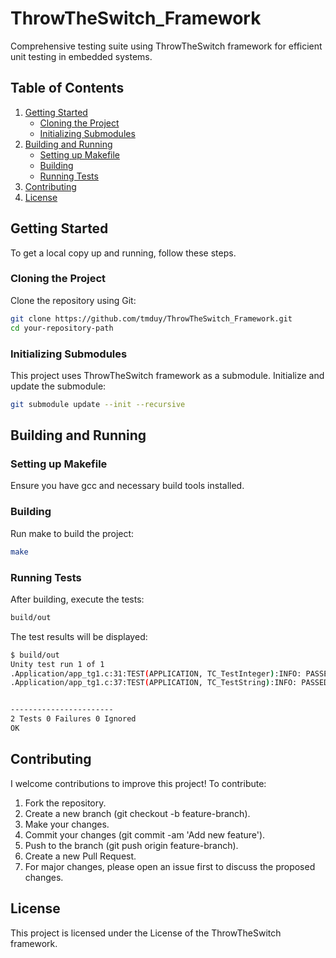 # ThrowTheSwitch_Framework
Comprehensive testing suite using ThrowTheSwitch framework for efficient unit testing in embedded systems.

## Table of Contents

1. [Getting Started](#getting-started)
    - [Cloning the Project](#cloning-the-project)
    - [Initializing Submodules](#initializing-submodules)
2. [Building and Running](#building-and-running)
    - [Setting up Makefile](#setting-up-makefile)
    - [Building](#building)
    - [Running Tests](#running-tests)
3. [Contributing](#contributing)
4. [License](#license)

## Getting Started
To get a local copy up and running, follow these steps.

### Cloning the Project
Clone the repository using Git:

```bash
git clone https://github.com/tmduy/ThrowTheSwitch_Framework.git
cd your-repository-path
```

### Initializing Submodules
This project uses ThrowTheSwitch framework as a submodule. Initialize and update the submodule:

```bash
git submodule update --init --recursive
```

## Building and Running
### Setting up Makefile

Ensure you have gcc and necessary build tools installed.

### Building
Run make to build the project:
```bash
make
```

### Running Tests
After building, execute the tests:

```bash
build/out
```

The test results will be displayed:

```bash
$ build/out 
Unity test run 1 of 1
.Application/app_tg1.c:31:TEST(APPLICATION, TC_TestInteger):INFO: PASSED
.Application/app_tg1.c:37:TEST(APPLICATION, TC_TestString):INFO: PASSED


-----------------------
2 Tests 0 Failures 0 Ignored 
OK
```

## Contributing
I welcome contributions to improve this project! To contribute:

1. Fork the repository.
2. Create a new branch (git checkout -b feature-branch).
3. Make your changes.
4. Commit your changes (git commit -am 'Add new feature').
5. Push to the branch (git push origin feature-branch).
6. Create a new Pull Request.
7. For major changes, please open an issue first to discuss the proposed changes.

## License
This project is licensed under the License of the ThrowTheSwitch framework.
